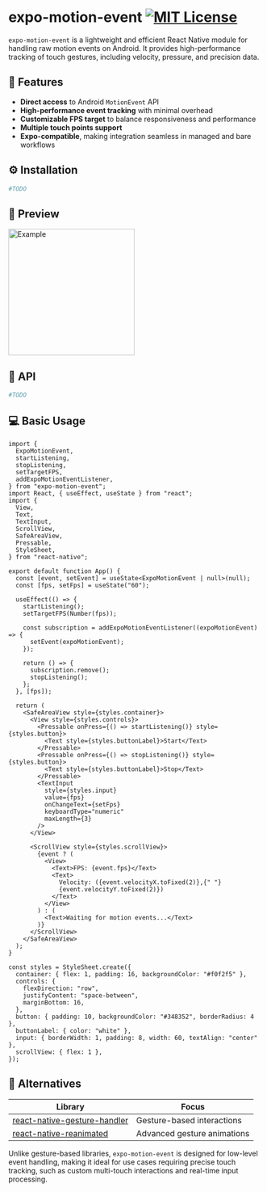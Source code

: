 # expo-motion-event [![MIT License](https://img.shields.io/badge/License-MIT-green.svg)](https://choosealicense.com/licenses/mit/)

`expo-motion-event` is a lightweight and efficient React Native module for handling raw motion events on Android. It provides high-performance tracking of touch gestures, including velocity, pressure, and precision data.

## 🚀 Features

- **Direct access** to Android `MotionEvent` API
- **High-performance event tracking** with minimal overhead
- **Customizable FPS target** to balance responsiveness and performance
- **Multiple touch points support**
- **Expo-compatible**, making integration seamless in managed and bare workflows

## ⚙️ Installation

```sh
#TODO
```

## 🎨 Preview

<img alt="Example" src="readme-assets/example.gif" width="250"/>

## 🔨 API

```sh
#TODO
```

## 💻 Basic Usage

```tsx
import {
  ExpoMotionEvent,
  startListening,
  stopListening,
  setTargetFPS,
  addExpoMotionEventListener,
} from "expo-motion-event";
import React, { useEffect, useState } from "react";
import {
  View,
  Text,
  TextInput,
  ScrollView,
  SafeAreaView,
  Pressable,
  StyleSheet,
} from "react-native";

export default function App() {
  const [event, setEvent] = useState<ExpoMotionEvent | null>(null);
  const [fps, setFps] = useState("60");

  useEffect(() => {
    startListening();
    setTargetFPS(Number(fps));

    const subscription = addExpoMotionEventListener((expoMotionEvent) => {
      setEvent(expoMotionEvent);
    });

    return () => {
      subscription.remove();
      stopListening();
    };
  }, [fps]);

  return (
    <SafeAreaView style={styles.container}>
      <View style={styles.controls}>
        <Pressable onPress={() => startListening()} style={styles.button}>
          <Text style={styles.buttonLabel}>Start</Text>
        </Pressable>
        <Pressable onPress={() => stopListening()} style={styles.button}>
          <Text style={styles.buttonLabel}>Stop</Text>
        </Pressable>
        <TextInput
          style={styles.input}
          value={fps}
          onChangeText={setFps}
          keyboardType="numeric"
          maxLength={3}
        />
      </View>

      <ScrollView style={styles.scrollView}>
        {event ? (
          <View>
            <Text>FPS: {event.fps}</Text>
            <Text>
              Velocity: ({event.velocityX.toFixed(2)},{" "}
              {event.velocityY.toFixed(2)})
            </Text>
          </View>
        ) : (
          <Text>Waiting for motion events...</Text>
        )}
      </ScrollView>
    </SafeAreaView>
  );
}

const styles = StyleSheet.create({
  container: { flex: 1, padding: 16, backgroundColor: "#f0f2f5" },
  controls: {
    flexDirection: "row",
    justifyContent: "space-between",
    marginBottom: 16,
  },
  button: { padding: 10, backgroundColor: "#348352", borderRadius: 4 },
  buttonLabel: { color: "white" },
  input: { borderWidth: 1, padding: 8, width: 60, textAlign: "center" },
  scrollView: { flex: 1 },
});
```

## 🤔 Alternatives

| Library                                                                                          | Focus                       |
| ------------------------------------------------------------------------------------------------ | --------------------------- |
| [react-native-gesture-handler](https://github.com/software-mansion/react-native-gesture-handler) | Gesture-based interactions  |
| [react-native-reanimated](https://github.com/software-mansion/react-native-reanimated)           | Advanced gesture animations |

Unlike gesture-based libraries, `expo-motion-event` is designed for low-level event handling, making it ideal for use cases requiring precise touch tracking, such as custom multi-touch interactions and real-time input processing.
